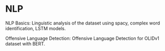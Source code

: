 # NLP


NLP Basics: Linguistic analysis of the dataset using spacy, complex word identification, LSTM models.

Offensive Language Detection: Offensive Language Detection for OLIDv1 dataset with BERT.
